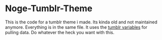 # Noge-Tumblr-Theme

This is the code for a tumblr theme i made. Its kinda old and not maintained anymore. Everything is in the same file. It uses the [tumblr variables](https://www.tumblr.com/docs/en/custom_themes) for pulling data.
Do whatever the heck you want with this.
